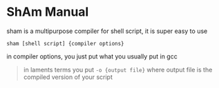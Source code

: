 # ShAm Manual

sham is a multipurpose compiler for shell script, it is super easy to use


```
sham [shell script] {compiler options}
```

in compiler options, you just put what you usually put in gcc

> in laments terms you put ```-o {output file}``` where output file is the compiled version of your script

